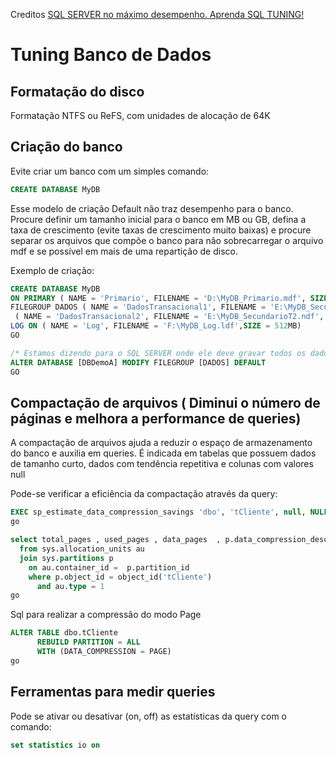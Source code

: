 Creditos [SQL SERVER no máximo desempenho. Aprenda SQL TUNING!](https://www.udemy.com/course/tuning-em-t-sql/)

# Tuning Banco de Dados
## Formatação do disco
Formatação NTFS ou ReFS, com unidades de alocação de 64K

## Criação do banco
Evite criar um banco com um simples comando: 
```sql
CREATE DATABASE MyDB
```

Esse modelo de criação Default não traz desempenho para o banco. Procure definir um tamanho inicial para o banco em MB ou GB, defina a taxa de crescimento (evite taxas de crescimento muito baixas) e procure separar os arquivos que compõe o banco para não sobrecarregar o arquivo mdf e se possível em mais de uma repartição de disco.
 
 
Exemplo de criação:
```sql
CREATE DATABASE MyDB
ON PRIMARY ( NAME = 'Primario', FILENAME = 'D:\MyDB_Primario.mdf', SIZE = 64MB), -- FG Primario
FILEGROUP DADOS ( NAME = 'DadosTransacional1', FILENAME = 'E:\MyDB_SecundarioT1.ndf',SIZE = 1024MB),
 ( NAME = 'DadosTransacional2', FILENAME = 'E:\MyDB_SecundarioT2.ndf', SIZE = 1024MB) -- FG com o nome DADOS 
LOG ON ( NAME = 'Log', FILENAME = 'F:\MyDB_Log.ldf',SIZE = 512MB)   
GO

/* Estamos dizendo para o SQL SERVER onde ele deve gravar todos os dados da aplicação. */
ALTER DATABASE [DBDemoA] MODIFY FILEGROUP [DADOS] DEFAULT 
GO
```
## Compactação de arquivos ( Diminui o número de páginas e melhora a performance de queries)
A compactação de arquivos ajuda a reduzir o espaço de armazenamento do banco e auxilia em queries.
É indicada em tabelas que possuem dados de tamanho curto, dados com tendência repetitiva e colunas com valores null

Pode-se verificar a eficiência da compactação através da query:
```sql
EXEC sp_estimate_data_compression_savings 'dbo', 'tCliente', null, NULL, 'PAGE' ;  
go

select total_pages , used_pages , data_pages  , p.data_compression_desc 
  from sys.allocation_units au 
  join sys.partitions p
    on au.container_id =  p.partition_id
	where p.object_id = object_id('tCliente')
	  and au.type = 1
go
```

Sql para realizar a compressão do modo Page
```sql
ALTER TABLE dbo.tCliente
      REBUILD PARTITION = ALL  
	  WITH (DATA_COMPRESSION = PAGE)   
go
```
## Ferramentas para medir queries
Pode se ativar ou desativar (on, off) as estatísticas da query com o comando:
```sql
set statistics io on
```
